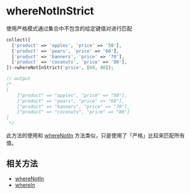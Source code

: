# whereNotInStrict

使用严格模式通过集合中不包含的给定键值对进行匹配

```php
collect([
  ['product' => 'apples', 'price' => '50'],
  ['product' => 'pears', 'price' => '60'],
  ['product' => 'banners', 'price' => '70'],
  ['product' => 'coconuts', 'price' => '80'],
])->whereNotInStrict('price', [60, 80]);

// output
/*
[
    ["product" => "apples", "price" => "50"],
    ["product" => "pears", "price" => "60"],
    ["product" => "banners", "price" => "70"],
    ["product" => "coconuts", "price" => "80"]
]
 */
```

此方法的使用和 [whereNotIn](whereNotIn.md) 方法类似，只是使用了「严格」比较来匹配所有值。

## 相关方法

- [whereNotIn](whereNotIn.md)
- [whereIn](whereIn.md)
